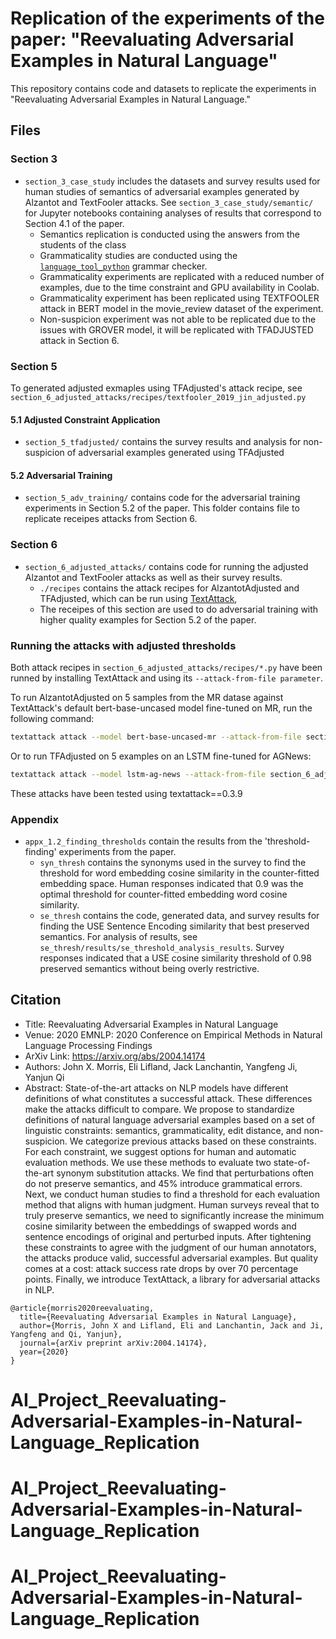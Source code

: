 # Replication of the experiments of the paper: "Reevaluating Adversarial Examples in Natural Language"

This repository contains code and datasets to replicate the experiments in "Reevaluating Adversarial Examples in Natural Language."

## Files

### Section 3
- `section_3_case_study` includes the datasets and survey results used for human studies of semantics of adversarial examples generated by Alzantot and TextFooler attacks. See `section_3_case_study/semantic/` for Jupyter notebooks containing analyses of results that correspond to Section 4.1 of the paper.
	- Semantics replication is conducted using the answers from the students of the class
	- Grammaticality studies are conducted using the [`language_tool_python`](https://github.com/jxmorris12/language_tool_python) grammar checker.
	- Grammaticality experiments are replicated with a reduced number of examples, due to the time constraint and GPU availability in Coolab.
	- Grammaticality experiment has been replicated using TEXTFOOLER attack in BERT model in the movie_review dataset of the experiment.
	- Non-suspicion experiment was not able to be replicated due to the issues with GROVER model, it will be replicated with TFADJUSTED attack in Section 6.


### Section 5

To generated adjusted exmaples using TFAdjusted's attack recipe, see `section_6_adjusted_attacks/recipes/textfooler_2019_jin_adjusted.py` 

#### 5.1 Adjusted Constraint Application

- `section_5_tfadjusted/` contains the survey results and analysis for non-suspicion of adversarial examples generated using TFAdjusted

#### 5.2 Adversarial Training
- `section_5_adv_training/` contains code for the adversarial training experiments in Section 5.2 of the paper. This folder contains file to replicate receipes attacks from Section 6.

### Section 6
- `section_6_adjusted_attacks/` contains code for running the adjusted Alzantot and TextFooler attacks as well as their survey results.
	- `./recipes` contains the attack recipes for AlzantotAdjusted and TFAdjusted, which can be run using [TextAttack](https://github.com/QData/TextAttack),
	- The receipes of this section are used to do adversarial training with higher quality examples for Section 5.2 of the paper.
  
### Running the attacks with adjusted thresholds

Both attack recipes in `section_6_adjusted_attacks/recipes/*.py` have been runned by installing TextAttack and using its `--attack-from-file parameter`. 

To run AlzantotAdjusted on 5 samples from the MR datase against TextAttack's default bert-base-uncased model fine-tuned on MR, run the following command: 
``` bash
textattack attack --model bert-base-uncased-mr --attack-from-file section_6_adjusted_attacks/recipes/alzantot_2018_adjusted.py --num-examples 5
```

Or to run TFAdjusted on 5 examples on an LSTM fine-tuned for AGNews:
```bash
textattack attack --model lstm-ag-news --attack-from-file section_6_adjusted_attacks/recipes/textfooler_jin_2019_adjusted.py --num-examples 5
```

These attacks have been tested using textattack==0.3.9
### Appendix
- `appx_1.2_finding_thresholds` contain the results from the 'threshold-finding' experiments from the paper.
	- `syn_thresh` contains the synonyms used in the survey to find the threshold for word embedding cosine similarity in the counter-fitted embedding space. Human responses indicated that $0.9$ was the optimal threshold for counter-fitted embedding word cosine similarity.
	- `se_thresh` contains the code, generated data, and survey results for finding the USE Sentence Encoding similarity that best preserved semantics. For analysis of results, see `se_thresh/results/se_threshold_analysis_results`. Survey responses indicated that a USE cosine similarity threshold of $0.98$ preserved semantics without being overly restrictive.
	

## Citation

+ Title: Reevaluating Adversarial Examples in Natural Language 
+ Venue: 2020 EMNLP: 2020 Conference on Empirical Methods in Natural Language Processing Findings 
+ ArXiv Link: https://arxiv.org/abs/2004.14174
+ Authors: John X. Morris, Eli Lifland, Jack Lanchantin, Yangfeng Ji, Yanjun Qi
+ Abstract: State-of-the-art attacks on NLP models have different definitions of what constitutes a successful attack. These differences make the attacks difficult to compare. We propose to standardize definitions of natural language adversarial examples based on a set of linguistic constraints: semantics, grammaticality, edit distance, and non-suspicion. We categorize previous attacks based on these constraints. For each constraint, we suggest options for human and automatic evaluation methods. We use these methods to evaluate two state-of-the-art synonym substitution attacks. We find that perturbations often do not preserve semantics, and 45\% introduce grammatical errors. Next, we conduct human studies to find a threshold for each evaluation method that aligns with human judgment. Human surveys reveal that to truly preserve semantics, we need to significantly increase the minimum cosine similarity between the embeddings of swapped words and sentence encodings of original and perturbed inputs. After tightening these constraints to agree with the judgment of our human annotators, the attacks produce valid, successful adversarial examples. But quality comes at a cost: attack success rate drops by over 70 percentage points. Finally, we introduce TextAttack, a library for adversarial attacks in NLP.



```
@article{morris2020reevaluating,
  title={Reevaluating Adversarial Examples in Natural Language},
  author={Morris, John X and Lifland, Eli and Lanchantin, Jack and Ji, Yangfeng and Qi, Yanjun},
  journal={arXiv preprint arXiv:2004.14174},
  year={2020}
}
```









# AI_Project_Reevaluating-Adversarial-Examples-in-Natural-Language_Replication
# AI_Project_Reevaluating-Adversarial-Examples-in-Natural-Language_Replication
# AI_Project_Reevaluating-Adversarial-Examples-in-Natural-Language_Replication
